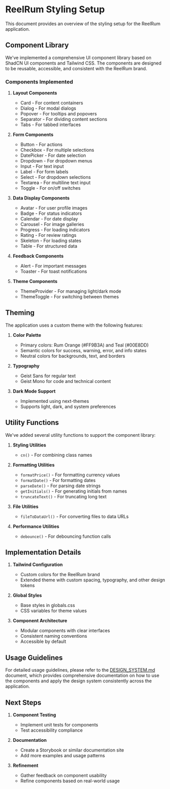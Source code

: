 # ReelRum Styling Setup

This document provides an overview of the styling setup for the ReelRum application.

## Component Library

We've implemented a comprehensive UI component library based on ShadCN UI components and Tailwind CSS. The components are designed to be reusable, accessible, and consistent with the ReelRum brand.

### Components Implemented

1. **Layout Components**
   - Card - For content containers
   - Dialog - For modal dialogs
   - Popover - For tooltips and popovers
   - Separator - For dividing content sections
   - Tabs - For tabbed interfaces

2. **Form Components**
   - Button - For actions
   - Checkbox - For multiple selections
   - DatePicker - For date selection
   - Dropdown - For dropdown menus
   - Input - For text input
   - Label - For form labels
   - Select - For dropdown selections
   - Textarea - For multiline text input
   - Toggle - For on/off switches

3. **Data Display Components**
   - Avatar - For user profile images
   - Badge - For status indicators
   - Calendar - For date display
   - Carousel - For image galleries
   - Progress - For loading indicators
   - Rating - For review ratings
   - Skeleton - For loading states
   - Table - For structured data

4. **Feedback Components**
   - Alert - For important messages
   - Toaster - For toast notifications

5. **Theme Components**
   - ThemeProvider - For managing light/dark mode
   - ThemeToggle - For switching between themes

## Theming

The application uses a custom theme with the following features:

1. **Color Palette**
   - Primary colors: Rum Orange (#FF9B3A) and Teal (#00E8DD)
   - Semantic colors for success, warning, error, and info states
   - Neutral colors for backgrounds, text, and borders

2. **Typography**
   - Geist Sans for regular text
   - Geist Mono for code and technical content

3. **Dark Mode Support**
   - Implemented using next-themes
   - Supports light, dark, and system preferences

## Utility Functions

We've added several utility functions to support the component library:

1. **Styling Utilities**
   - `cn()` - For combining class names

2. **Formatting Utilities**
   - `formatPrice()` - For formatting currency values
   - `formatDate()` - For formatting dates
   - `parseDate()` - For parsing date strings
   - `getInitials()` - For generating initials from names
   - `truncateText()` - For truncating long text

3. **File Utilities**
   - `fileToDataUrl()` - For converting files to data URLs

4. **Performance Utilities**
   - `debounce()` - For debouncing function calls

## Implementation Details

1. **Tailwind Configuration**
   - Custom colors for the ReelRum brand
   - Extended theme with custom spacing, typography, and other design tokens

2. **Global Styles**
   - Base styles in globals.css
   - CSS variables for theme values

3. **Component Architecture**
   - Modular components with clear interfaces
   - Consistent naming conventions
   - Accessible by default

## Usage Guidelines

For detailed usage guidelines, please refer to the [DESIGN_SYSTEM.md](./DESIGN_SYSTEM.md) document, which provides comprehensive documentation on how to use the components and apply the design system consistently across the application.

## Next Steps

1. **Component Testing**
   - Implement unit tests for components
   - Test accessibility compliance

2. **Documentation**
   - Create a Storybook or similar documentation site
   - Add more examples and usage patterns

3. **Refinement**
   - Gather feedback on component usability
   - Refine components based on real-world usage
